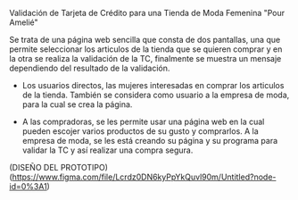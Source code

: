 Validación de Tarjeta de Crédito para una Tienda de Moda Femenina "Pour Amelié"

Se trata de una página web sencilla que consta de dos pantallas, una que permite seleccionar los articulos de la tienda que se quieren comprar y en la otra se realiza la validación de la TC, finalmente se muestra un mensaje dependiendo del resultado de la validación.

* Los usuarios directos, las mujeres interesadas en comprar los articulos de la tienda. También se considera como usuario a la empresa de moda, para la cual se crea la página.

* A las compradoras, se les permite usar una página web en la cual pueden escojer varios productos de su gusto y comprarlos. A la empresa de moda, se les está creando su página y su programa para validar la TC y así realizar una compra segura.


(DISEÑO DEL PROTOTIPO)(https://www.figma.com/file/Lcrdz0DN6kyPpYkQuvl90m/Untitled?node-id=0%3A1)
